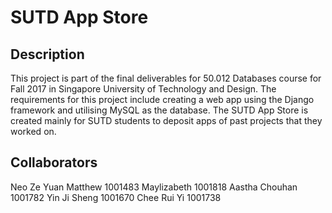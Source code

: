 # SUTD App Store

## Description
This project is part of the final deliverables for 50.012 Databases course for Fall 2017 in Singapore University of Technology and Design. The requirements for this project include creating a web app using the Django framework and utilising MySQL as the database. The SUTD App Store is created mainly for SUTD students to deposit apps of past projects that they worked on.

## Collaborators
Neo Ze Yuan Matthew 1001483
Maylizabeth 1001818 
Aastha Chouhan 1001782
Yin Ji Sheng 1001670
Chee Rui Yi 1001738

